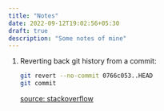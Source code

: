 ```yaml
---
title: "Notes"
date: 2022-09-12T19:02:56+05:30
draft: true
description: "Some notes of mine"
---
```


1. Reverting back git history from a commit:
   ```bash
   git revert --no-commit 0766c053..HEAD
   git commit
   ```
   [source: stackoverflow](https://stackoverflow.com/a/21718540/11879596)
